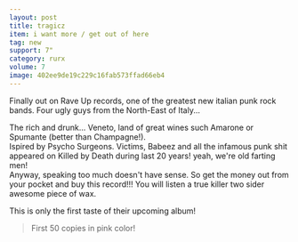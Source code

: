 ```yaml
---
layout: post
title: tragicz
item: i want more / get out of here
tag: new
support: 7"
category: rurx
volume: 7
image: 402ee9de19c229c16fab573ffad66eb4
---
```


Finally out on Rave Up records, one of the greatest new italian punk rock bands. Four ugly guys from the North-East of Italy...

The rich and drunk... Veneto, land of great wines such Amarone or Spumante (better than Champagne!).  
Ispired by Psycho Surgeons. Victims, Babeez and all the infamous punk shit appeared on Killed by Death during last 20 years! yeah, we're old farting men!  
Anyway, speaking too much doesn't have sense. So get the money out from your pocket and buy this record!!! You will listen a true killer two sider awesome piece of wax.

This is only the first taste of their upcoming album!

> First 50 copies in <span class="pink">pink</span> color!
